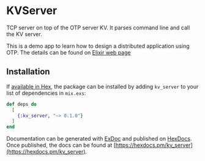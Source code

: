 # KVServer

TCP server on top of the OTP server KV. It parses command line and call the KV server.

This is a demo app to learn how to design a distributed application using OTP. The details can be found on [Elixir web page](https://elixir-lang.org/getting-started/mix-otp/task-and-gen-tcp.html)

## Installation

If [available in Hex](https://hex.pm/docs/publish), the package can be installed
by adding `kv_server` to your list of dependencies in `mix.exs`:

```elixir
def deps do
  [
    {:kv_server, "~> 0.1.0"}
  ]
end
```

Documentation can be generated with [ExDoc](https://github.com/elixir-lang/ex_doc)
and published on [HexDocs](https://hexdocs.pm). Once published, the docs can
be found at [https://hexdocs.pm/kv_server](https://hexdocs.pm/kv_server).

